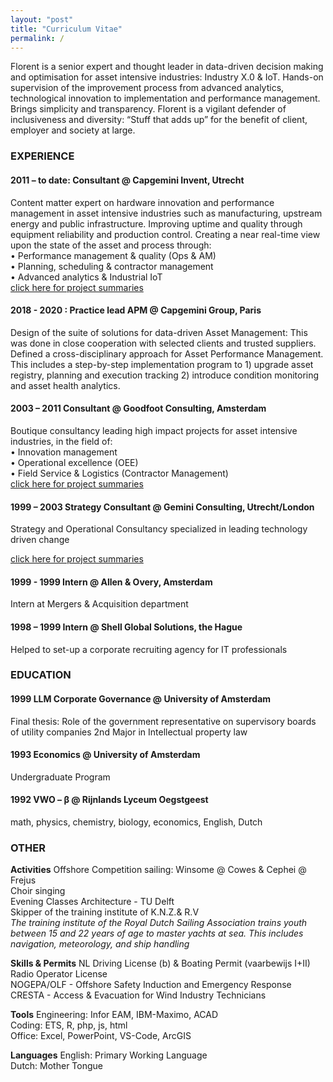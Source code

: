 ```yaml
---
layout: "post"
title: "Curriculum Vitae"
permalink: /
---
```


Florent is a senior expert and thought leader in data-driven decision making and optimisation for asset intensive industries: Industry X.0 & IoT. Hands-on supervision of the improvement process from advanced analytics, technological innovation to implementation and performance management. Brings simplicity and transparency. Florent is a vigilant defender of inclusiveness and diversity: “Stuff that adds up” for the benefit of client, employer and society at large.

### EXPERIENCE

#### 2011 – to date: Consultant @ Capgemini Invent, Utrecht 
Content matter expert on hardware innovation and performance management in asset intensive industries such as manufacturing, upstream energy and public infrastructure. Improving uptime and quality through equipment reliability and production control. Creating a near real-time view upon the state of the asset and process through:  
•	Performance management & quality (Ops & AM)  
•	Planning, scheduling & contractor management  
•	Advanced analytics & Industrial IoT  
[click here for project summaries](https://fprisse.github.io/projects_invent) 

#### 2018 - 2020 : Practice lead APM @ Capgemini Group, Paris
Design of the suite of solutions for data-driven Asset Management: This was done in close cooperation with selected clients and trusted suppliers. Defined a cross-disciplinary approach for Asset Performance Management. This includes a step-by-step implementation program to 1) upgrade asset registry, planning and execution tracking 2) introduce condition monitoring and asset health analytics.

#### 2003 – 2011 Consultant @ Goodfoot Consulting, Amsterdam  
Boutique consultancy leading high impact projects for asset intensive industries, in the field of:  
•	Innovation management  
•	Operational excellence (OEE)  
•	Field Service & Logistics (Contractor Management)  
[click here for project summaries](https://fprisse.github.io/projects_goodfoot) 

#### 1999 – 2003 Strategy Consultant @ Gemini Consulting, Utrecht/London
Strategy and Operational Consultancy specialized in leading technology driven change  

[click here for project summaries](https://fprisse.github.io/projects_gemini)

#### 1999 - 1999 Intern @ Allen & Overy, Amsterdam
Intern at Mergers & Acquisition department

#### 1998 – 1999 Intern @ Shell Global Solutions, the Hague
Helped to set-up a corporate recruiting agency for IT professionals

### EDUCATION
#### 1999 LLM Corporate Governance @ University of Amsterdam
Final thesis: Role of the government representative on supervisory boards of utility companies
2nd Major in Intellectual property law

#### 1993 Economics @ University of Amsterdam
Undergraduate Program

#### 1992 VWO – β @ Rijnlands Lyceum Oegstgeest
math, physics, chemistry, biology, economics, English, Dutch

### OTHER
**Activities**
Offshore Competition sailing: Winsome @ Cowes & Cephei @ Frejus  
Choir singing  
Evening Classes Architecture - TU Delft  
Skipper of the training institute of K.N.Z.& R.V  
*The training institute of the Royal Dutch Sailing Association trains youth between 15 and 22 years of age to master yachts at sea. This includes navigation, meteorology, and ship handling*

**Skills & Permits**
NL Driving License (b) & Boating Permit (vaarbewijs I+II)  
Radio Operator License  
NOGEPA/OLF - Offshore Safety Induction and Emergency Response  
CRESTA - Access & Evacuation for Wind Industry Technicians  

**Tools**
Engineering: Infor EAM, IBM-Maximo, ACAD  
Coding: ETS, R, php, js, html  
Office: Excel, PowerPoint, VS-Code, ArcGIS  

**Languages**
English: Primary Working Language  
Dutch: Mother Tongue 
